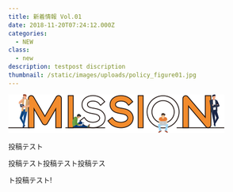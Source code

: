 ```yaml
---
title: 新着情報 Vol.01
date: 2018-11-20T07:24:12.000Z
categories:
  - NEW
class:
  - new
description: testpost discription
thumbnail: /static/images/uploads/policy_figure01.jpg
---
```

![null](/static/images/uploads/mission_logo.png)

投稿テスト

投稿テスト投稿テスト投稿テス

ト投稿テスト!
